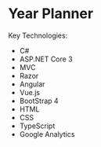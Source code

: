 # Year Planner

Key Technologies:

* C#
* ASP.NET Core 3
* MVC
* Razor
* Angular
* Vue.js
* BootStrap 4
* HTML
* CSS
* TypeScript
* Google Analytics
